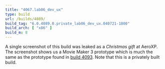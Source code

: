 ```yaml
---
title: "4067.lab06_dev_ux"
type: build
url: /builds/4089/
build_tag: "6.0.4089.0.private_lab06_dev_ux.040721-1800"
build_arch: [ "x86" ]
build_m: 8
---
```


A single screenshot of this build was leaked as a _Christmas gift_ at AeroXP. The screenshot shows us a Movie Maker 3 prototype which is much the same as the prototype found in [build 4093](/builds/4093/). Note that this is a privately built build.